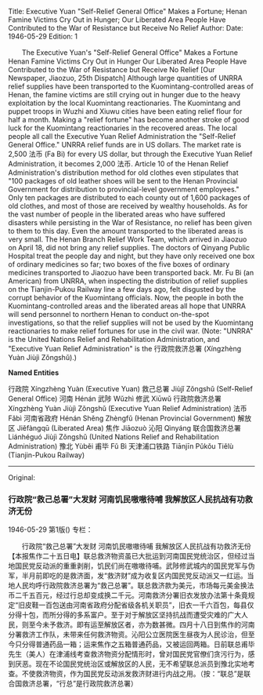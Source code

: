 Title: Executive Yuan "Self-Relief General Office" Makes a Fortune; Henan Famine Victims Cry Out in Hunger; Our Liberated Area People Have Contributed to the War of Resistance but Receive No Relief
Author:
Date: 1946-05-29
Edition: 1

　　The Executive Yuan's "Self-Relief General Office" Makes a Fortune
    Henan Famine Victims Cry Out in Hunger
    Our Liberated Area People Have Contributed to the War of Resistance but Receive No Relief
    [Our Newspaper, Jiaozuo, 25th Dispatch] Although large quantities of UNRRA relief supplies have been transported to the Kuomintang-controlled areas of Henan, the famine victims are still crying out in hunger due to the heavy exploitation by the local Kuomintang reactionaries. The Kuomintang and puppet troops in Wuzhi and Xiuwu cities have been eating relief flour for half a month. Making a "relief fortune" has become another stroke of good luck for the Kuomintang reactionaries in the recovered areas. The local people all call the Executive Yuan Relief Administration the "Self-Relief General Office." UNRRA relief funds are in US dollars. The market rate is 2,500 法币 (Fa Bi) for every US dollar, but through the Executive Yuan Relief Administration, it becomes 2,000 法币. Article 10 of the Henan Relief Administration's distribution method for old clothes even stipulates that "100 packages of old leather shoes will be sent to the Henan Provincial Government for distribution to provincial-level government employees." Only ten packages are distributed to each county out of 1,600 packages of old clothes, and most of those are received by wealthy households. As for the vast number of people in the liberated areas who have suffered disasters while persisting in the War of Resistance, no relief has been given to them to this day. Even the amount transported to the liberated areas is very small. The Henan Branch Relief Work Team, which arrived in Jiaozuo on April 18, did not bring any relief supplies. The doctors of Qinyang Public Hospital treat the people day and night, but they have only received one box of ordinary medicines so far; two boxes of the five boxes of ordinary medicines transported to Jiaozuo have been transported back. Mr. Fu Bi (an American) from UNRRA, when inspecting the distribution of relief supplies on the Tianjin-Pukou Railway line a few days ago, felt disgusted by the corrupt behavior of the Kuomintang officials. Now, the people in both the Kuomintang-controlled areas and the liberated areas all hope that UNRRA will send personnel to northern Henan to conduct on-the-spot investigations, so that the relief supplies will not be used by the Kuomintang reactionaries to make relief fortunes for use in the civil war. (Note: "UNRRA" is the United Nations Relief and Rehabilitation Administration, and "Executive Yuan Relief Administration" is the 行政院救济总署 (Xíngzhèng Yuàn Jiùjì Zǒngshǔ).)



**Named Entities**


行政院	Xíngzhèng Yuàn (Executive Yuan)
救己总署	Jiùjǐ Zǒngshǔ (Self-Relief General Office)
河南	Hénán
武陟	Wǔzhì
修武	Xiūwǔ
行政院救济总署	Xíngzhèng Yuàn Jiùjì Zǒngshǔ (Executive Yuan Relief Administration)
法币	Fǎbì
河南省政府	Hénán Shěng Zhèngfǔ (Henan Provincial Government)
解放区	Jiěfàngqū (Liberated Area)
焦作	Jiāozuò
沁阳	Qìnyáng
联合国救济总署	Liánhéguó Jiùjì Zǒngshǔ (United Nations Relief and Rehabilitation Administration)
豫北	Yùběi
甫毕	Fǔ Bì
天津浦口铁路	Tiānjīn Pǔkǒu Tiělù (Tianjin-Pukou Railway)


<hr /> 

Original: 


### 行政院“救己总署”大发财  河南饥民嗷嗷待哺  我解放区人民抗战有功救济无份

1946-05-29
第1版()
专栏：

　　行政院“救己总署”大发财
    河南饥民嗷嗷待哺
    我解放区人民抗战有功救济无份
    【本报焦作二十五日电】联总救济物资虽已大批运到河南国民党统治区，但经过当地国民党反动派的重重剥削，饥民们尚在嗷嗷待哺。武陟修武城内的国民党军与伪军，半月前即吃的是救济面，发“救济财”成为收复区内国民党反动派又一红运。当地人民均呼行政院救济总署为“救己总署”。联总救济款为美元，市场每元美金换法币二千五百元，经过行总却变成换二千元。河南救济分署旧衣发放办法第十条竟规定“旧皮鞋一百包送由河南省政府分配省级各机关职员”，旧衣一千六百包，每县仅分得十包，而所分得的多系富户。至于对于解放区坚持抗战而遭受灾难的广大人民，则至今未予救济。即有运至解放区者，亦为数甚微。四月十八日到焦作的河南分署救济工作队，未带来任何救济物资。沁阳公立医院医生昼夜为人民诊治，但至今只分得普通药品一箱；运来焦作之五箱普通药品，又被运回两箱。日前联总甫毕先生（美人）在津浦线考查救济物资分配情形时，曾对国民党官僚们贪污行为，感到厌恶。现在不论国民党统治区或解放区的人民，无不希望联总派员到豫北实地考查。不使救济物资，作为国民党反动派发救济财进行内战之用。（按：“联总”是联合国救济总署，“行总”是行政院救济总署）
